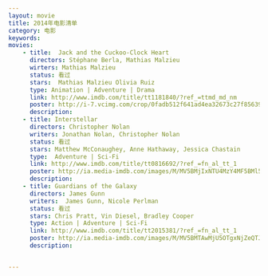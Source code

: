 ```yaml
---
layout: movie 
title: 2014年电影清单
category: 电影
keywords: 
movies: 
    - title:  Jack and the Cuckoo-Clock Heart
      directors: Stéphane Berla, Mathias Malzieu
      wirters: Mathias Malzieu
      status: 看过
      stars:  Mathias Malzieu Olivia Ruiz
      type: Animation | Adventure | Drama   
      link: http://www.imdb.com/title/tt1181840/?ref_=ttmd_md_nm
      poster: http://i-7.vcimg.com/crop/0fadb512f641ad4ea32673c27f85639f52672(600x)/thumb.jpg
      description:
    - title: Interstellar 
      directors: Christopher Nolan
      writers: Jonathan Nolan, Christopher Nolan
      status: 看过
      stars: Matthew McConaughey, Anne Hathaway, Jessica Chastain 
      type:  Adventure | Sci-Fi 
      link: http://www.imdb.com/title/tt0816692/?ref_=fn_al_tt_1
      poster: http://ia.media-imdb.com/images/M/MV5BMjIxNTU4MzY4MF5BMl5BanBnXkFtZTgwMzM4ODI3MjE@._V1_SX214_AL_.jpg
      description:
    - title: Guardians of the Galaxy
      directors: James Gunn
      writers:  James Gunn, Nicole Perlman
      status: 看过
      stars: Chris Pratt, Vin Diesel, Bradley Cooper 
      type: Action | Adventure | Sci-Fi 
      link: http://www.imdb.com/title/tt2015381/?ref_=fn_al_tt_1 
      poster: http://ia.media-imdb.com/images/M/MV5BMTAwMjU5OTgxNjZeQTJeQWpwZ15BbWU4MDUxNDYxODEx._V1_SX214_AL_.jpg 
      description:


---
```

